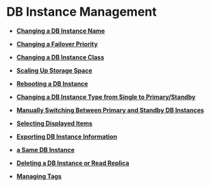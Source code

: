 # DB Instance Management<a name="rds_sqlserver_05_0000"></a>

-   **[Changing a DB Instance Name](changing-a-db-instance-name-(Microsoft-SQL-Server).md)**  

-   **[Changing a Failover Priority](changing-a-failover-priority-(Microsoft-SQL-Server).md)**  

-   **[Changing a DB Instance Class](changing-a-db-instance-class-(Microsoft-SQL-Server).md)**  

-   **[Scaling Up Storage Space](scaling-up-storage-space-(Microsoft-SQL-Server).md)**  

-   **[Rebooting a DB Instance](rebooting-a-db-instance-(Microsoft-SQL-Server).md)**  

-   **[Changing a DB Instance Type from Single to Primary/Standby](changing-a-db-instance-type-from-single-to-primary-standby-(Microsoft-SQL-Server).md)**  

-   **[Manually Switching Between Primary and Standby DB Instances](manually-switching-between-primary-and-standby-db-instances-(Microsoft-SQL-Server).md)**  

-   **[Selecting Displayed Items](selecting-displayed-items-(Microsoft-SQL-Server).md)**  

-   **[Exporting DB Instance Information](exporting-db-instance-information-(Microsoft-SQL-Server).md)**  

-   **[a Same DB Instance](a-same-db-instance-(Microsoft-SQL-Server).md)**  

-   **[Deleting a DB Instance or Read Replica](deleting-a-db-instance-or-read-replica-(Microsoft-SQL-Server).md)**  

-   **[Managing Tags](managing-tags-(Microsoft-SQL-Server).md)**  



